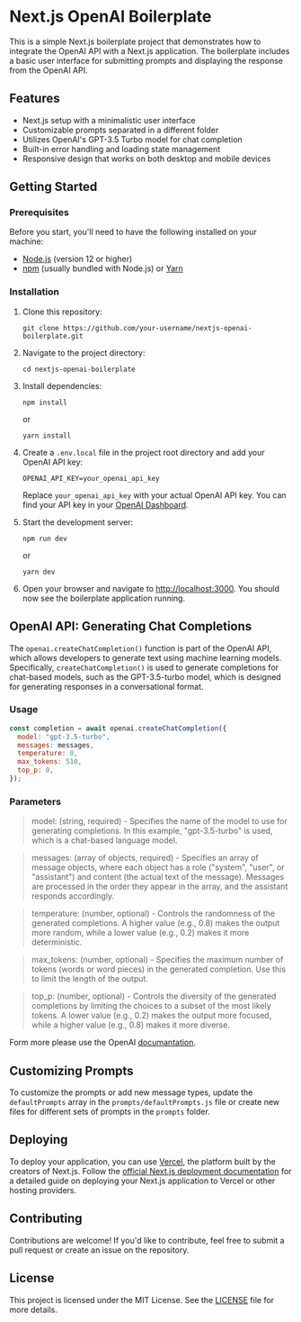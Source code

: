 # Next.js OpenAI Boilerplate

This is a simple Next.js boilerplate project that demonstrates how to integrate the OpenAI API with a Next.js application. The boilerplate includes a basic user interface for submitting prompts and displaying the response from the OpenAI API.

## Features

-   Next.js setup with a minimalistic user interface
-   Customizable prompts separated in a different folder
-   Utilizes OpenAI's GPT-3.5 Turbo model for chat completion
-   Built-in error handling and loading state management
-   Responsive design that works on both desktop and mobile devices

## Getting Started

### Prerequisites

Before you start, you'll need to have the following installed on your machine:

-   [Node.js](https://nodejs.org/en/download/) (version 12 or higher)
-   [npm](https://www.npmjs.com/get-npm) (usually bundled with Node.js) or [Yarn](https://yarnpkg.com/getting-started/install)

### Installation

1.  Clone this repository:

    `git clone https://github.com/your-username/nextjs-openai-boilerplate.git`

2.  Navigate to the project directory:


    `cd nextjs-openai-boilerplate`

3.  Install dependencies:

    `npm install`

    or

    `yarn install`

4.  Create a `.env.local` file in the project root directory and add your OpenAI API key:


    `OPENAI_API_KEY=your_openai_api_key`

    Replace `your_openai_api_key` with your actual OpenAI API key. You can find your API key in your [OpenAI Dashboard](https://platform.openai.com/account/api-keys).

5.  Start the development server:

    `npm run dev`

    or

    `yarn dev`

6.  Open your browser and navigate to [http://localhost:3000](http://localhost:3000/). You should now see the boilerplate application running.


## OpenAI API: Generating Chat Completions

The `openai.createChatCompletion()` function is part of the OpenAI API, which allows developers to generate text using machine learning models. Specifically, `createChatCompletion()` is used to generate completions for chat-based models, such as the GPT-3.5-turbo model, which is designed for generating responses in a conversational format.

### Usage

```javascript
const completion = await openai.createChatCompletion({
  model: "gpt-3.5-turbo",
  messages: messages,
  temperature: 0,
  max_tokens: 510,
  top_p: 0,
});
```

### Parameters

> model: (string, required) - Specifies the name of the model to use for generating completions. In this example, "gpt-3.5-turbo" is used, which is a chat-based language model.

> messages: (array of objects, required) - Specifies an array of message objects, where each object has a role ("system", "user", or "assistant") and content (the actual text of the message). Messages are processed in the order they appear in the array, and the assistant responds accordingly.

> temperature: (number, optional) - Controls the randomness of the generated completions. A higher value (e.g., 0.8) makes the output more random, while a lower value (e.g., 0.2) makes it more deterministic.

> max_tokens: (number, optional) - Specifies the maximum number of tokens (words or word pieces) in the generated completion. Use this to limit the length of the output.

> top_p: (number, optional) - Controls the diversity of the generated completions by limiting the choices to a subset of the most likely tokens. A lower value (e.g., 0.2) makes the output more focused, while a higher value (e.g., 0.8) makes it more diverse.

Form more please use the OpenAI [documantation](https://platform.openai.com/docs/introduction).

## Customizing Prompts

To customize the prompts or add new message types, update the `defaultPrompts` array in the `prompts/defaultPrompts.js` file or create new files for different sets of prompts in the `prompts` folder.

## Deploying

To deploy your application, you can use [Vercel](https://vercel.com/), the platform built by the creators of Next.js. Follow the [official Next.js deployment documentation](https://nextjs.org/docs/deployment) for a detailed guide on deploying your Next.js application to Vercel or other hosting providers.

## Contributing

Contributions are welcome! If you'd like to contribute, feel free to submit a pull request or create an issue on the repository.

## License

This project is licensed under the MIT License. See the [LICENSE](https://chat.openai.com/LICENSE) file for more details.
